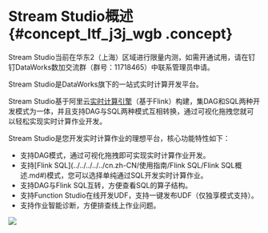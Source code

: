# Stream Studio概述 {#concept_ltf_j3j_wgb .concept}

Stream Studio当前在华东2（上海）区域进行限量内测，如需开通试用，请在钉钉DataWorks数加交流群（群号：11718465）中联系管理员申请。

Stream Studio是DataWorks旗下的一站式实时计算开发平台。

Stream Studio基于阿里云[实时计算引擎](../../../../../cn.zh-CN/产品简介/什么是阿里云实时计算.md#)（基于Flink）构建，集DAG和SQL两种开发模式为一体，并且支持DAG与SQL两种模式互相转换，通过可视化拖拽您就可以轻松实现实时计算作业开发。

Stream Studio是您开发实时计算作业的理想平台，核心功能特性如下：

-   支持DAG模式，通过可视化拖拽即可实现实时计算作业开发。
-   支持[Flink SQL](../../../../../cn.zh-CN/使用指南/Flink SQL/Flink SQL概述.md#)模式，您可以选择单纯通过SQL开发实时计算作业。
-   支持DAG与Flink SQL互转，方便查看SQL的算子结构。
-   支持Function Studio在线开发UDF，支持一键发布UDF（仅独享模式支持）。
-   支持作业智能诊断，方便排查线上作业问题。

![](http://static-aliyun-doc.oss-cn-hangzhou.aliyuncs.com/assets/img/129837/155296383739369_zh-CN.png)


